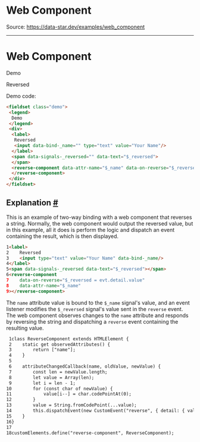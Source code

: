 # Web Component

Source: https://data-star.dev/examples/web_component

---

# Web Component

Demo

Reversed

Demo code:

```html
<fieldset class="demo">
 <legend>
  Demo
 </legend>
 <div>
  <label>
   Reversed
   <input data-bind-_name="" type="text" value="Your Name"/>
  </label>
  <span data-signals-_reversed="" data-text="$_reversed">
  </span>
  <reverse-component data-attr-name="$_name" data-on-reverse="$_reversed = evt.detail.value">
  </reverse-component>
 </div>
</fieldset>
```

## Explanation [#](#explanation)

This is an example of two-way binding with a web component that reverses a string. Normally, the web component would output the reversed value, but in this example, all it does is perform the logic and dispatch an event containing the result, which is then displayed.

```html
1<label>
2    Reversed
3    <input type="text" value="Your Name" data-bind-_name/>
4</label>
5<span data-signals-_reversed data-text="$_reversed"></span>
6<reverse-component
7    data-on-reverse="$_reversed = evt.detail.value"
8    data-attr-name="$_name"
9></reverse-component>
```

The `name` attribute value is bound to the `$_name` signal's value, and an event listener modifies the `$_reversed` signal's value sent in the `reverse` event. The web component observes changes to the `name` attribute and responds by reversing the string and dispatching a `reverse` event containing the resulting value.

```html
 1class ReverseComponent extends HTMLElement {
 2    static get observedAttributes() {
 3        return ["name"];
 4    }
 5
 6    attributeChangedCallback(name, oldValue, newValue) {
 7        const len = newValue.length;
 8        let value = Array(len);
 9        let i = len - 1;
10        for (const char of newValue) {
11            value[i--] = char.codePointAt(0);
12        }
13        value = String.fromCodePoint(...value);
14        this.dispatchEvent(new CustomEvent("reverse", { detail: { value } }));
15    }
16}
17
18customElements.define("reverse-component", ReverseComponent);
```